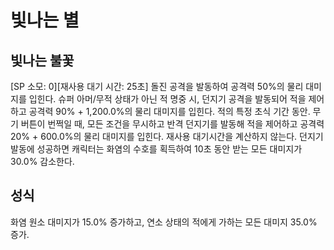 # 빛나는 별

## 빛나는 불꽃

[SP 소모: 0][재사용 대기 시간: 25초] 돌진 공격을 발동하여 공격력 50%의 물리 대미지를 입힌다. 슈퍼 아머/무적 상태가 아닌 적 명중 시, 던지기 공격을 발동되어 적을 제어하고 공격력 90% + 1,200.0%의 물리 대미지를 입힌다. 적의 특정 초식 기간 동안. 무기 버튼이 번쩍일 때, 모든 조건을 무시하고 반격 던지기를 발동해 적을 제어하고 공격력 20% + 600.0%의 물리 대미지를 입힌다. 재사용 대기시간을 계산하지 않는다. 던지기 발동에 성공하면 캐릭터는 화염의 수호를 획득하여 10초 동안 받는 모든 대미지가 30.0% 감소한다.

## 성식

화염 원소 대미지가 15.0% 증가하고, 연소 상태의 적에게 가하는 모든 대미지 35.0% 증가.
